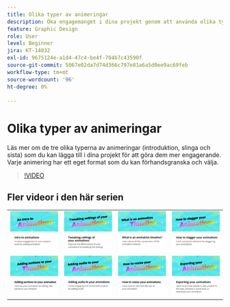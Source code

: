 ```yaml
---
title: Olika typer av animeringar
description: Öka engagemanget i dina projekt genom att använda olika typer av animering
feature: Graphic Design
role: User
level: Beginner
jira: KT-14832
exl-id: 9675124e-a1d4-47c4-be4f-704b7c43590f
source-git-commit: 5067e02da7d74d366c797e81a6a5d0ee9ac69feb
workflow-type: tm+mt
source-wordcount: '96'
ht-degree: 0%

---
```


# Olika typer av animeringar

Läs mer om de tre olika typerna av animeringar (introduktion, slinga och sista) som du kan lägga till i dina projekt för att göra dem mer engagerande. Varje animering har ett eget format som du kan förhandsgranska och välja.

>[!VIDEO](https://video.tv.adobe.com/v/3433946?quality=12&learn=on&hidetitle=true&captions=swe)

## Fler videor i den här serien

<table style="table-layout:fixed">
<tr>
   <td>
         <a href="intro-animation.md">
            <img alt="Introduktion till animeringar" src="assets/intro-animations.png" />
         </a>
   </td>
   <td>
         <a href="tweak-animation.md">
            <img alt="Justera inställningarna för animeringar" src="assets/tweaking-settings.png" />
         </a>
   </td>
   <td>
         <a href="animation-timeline.md">
            <img alt="Vad är animeringstidslinjen?" src="assets/what-is-animation-timeline.png" />
         </a>
   </td>
   <td>
         <a href="stagger-animations.md">
            <img alt="Så här förstorar du animeringar" src="assets/stagger-animations.png" />
         </a>
   </td>
</tr>
<tr>
   <td>
         <a href="add-sections-animation.md">
            <img alt="Lägga till avsnitt i en animering" src="assets/add-sections.png" />
         </a>
   </td>
   <td>
         <a href="audio-animation.md">
            <img alt="Lägga till ljud i animeringar" src="assets/add-audio.png" />
         </a>
   </td>
   <td>
         <a href="resize-animations.md">
            <img alt="Ändra storlek på animeringar" src="assets/resize-animations.png" />
         </a>
   </td>
   <td>
         <a href="export-animations.md">
            <img alt="Exportera animeringar" src="assets/exporting-animations.png" />
         </a>
   </td>
</tr>
</table>

